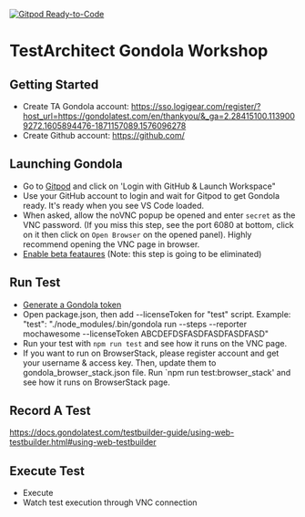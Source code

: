 [![Gitpod Ready-to-Code](https://img.shields.io/badge/Gitpod-Ready--to--Code-blue?logo=gitpod)](https://gitpod.io/from-referrer/)

# TestArchitect Gondola Workshop

## Getting Started
- Create TA Gondola account: https://sso.logigear.com/register/?host_url=https://gondolatest.com/en/thankyou/&_ga=2.28415100.1139009272.1605894476-1871157089.1576096278
- Create Github account: https://github.com/
## Launching Gondola
- Go to [Gitpod](https://gitpod.io/from-referrer/) and click on 'Login with GitHub & Launch Workspace"
- Use your GitHub account to login and wait for Gitpod to get Gondola ready. It's ready when you see VS Code loaded.
- When asked, allow the noVNC popup be opened and enter `secret` as the VNC password. (If you miss this step, see the port 6080 at bottom, click on it then click on `Open Browser` on the opened panel). Highly recommend opening the VNC page in browser.
- [Enable beta feataures](https://docs.gondolatest.com/guides/beta-features.html#enabling-beta-features) (Note: this step is going to be eliminated)
## Run Test
- [Generate a Gondola token](https://docs.gondolatest.com/subscription/#generating-a-token)
- Open package.json, then add --licenseToken for "test" script. Example: "test": "./node_modules/.bin/gondola run --steps --reporter mochawesome --licenseToken ABCDEFDSFASDFASDFASDFASD"
- Run your test with `npm run test` and see how it runs on the VNC page.
- If you want to run on BrowserStack, please register account and get your username & access key. Then, update them to gondola_browser_stack.json file. Run `npm run test:browser_stack' and see how it runs on BrowserStack page.
## Record A Test
https://docs.gondolatest.com/testbuilder-guide/using-web-testbuilder.html#using-web-testbuilder
## Execute Test
- Execute
- Watch test execution through VNC connection


